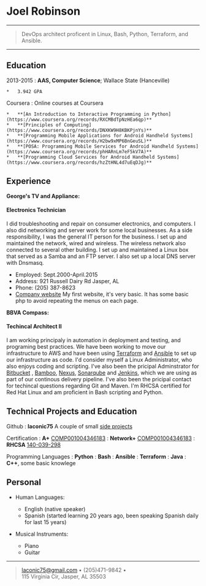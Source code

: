Joel Robinson
============

----

>  DevOps architect proficent in Linux, Bash, Python, Terraform, and Ansible.
>  

----

Education
---------

2013-2015 
:   **AAS, Computer Science**; Wallace State (Hanceville)

    *   3.942 GPA

Coursera
:   Online courses at Coursera

    *   **[An Introduction to Interactive Programming in Python](https://www.coursera.org/records/RXCMBdTpNzHEa6qp)**
    *   **[Principles of Computing](https://www.coursera.org/records/DNXKW9H8KBKPjnYs)**
    *   **[Programming Mobile Applications for Android Handheld Systems](https://www.coursera.org/records/H2bw9xMP6BnGeuSL)**
    *   **[POSA: Programming Mobile Services for Android Handheld Systems](https://www.coursera.org/records/phHARnLm7eF5kV7A)**
    *   **[Programming Cloud Services for Android Handheld Systems](https://www.coursera.org/records/hzZtHNL4d7uEqDJg)**

Experience
----------

**George's TV and Appliance:**
    
#### Electronics Technician

I did troubleshooting and repair on consumer electronics, and computers. I also did 
networking and server work for some local businesses. As a side responsibility, I was the 
general IT person for the business. I set up and maintained the network, wired and wireless. 
The wireless network also connected to several other building. I set up and maintained a Linux box
that served as a Samba and an FTP server. I also set up a local DNS server with Dnsmasq.

* Employed: Sept.2000-April.2015
* Address: 921 Russell Dairy Rd Jasper, AL
* Phone: (205) 387-8623
* [Company website](http://www.georgestv.net) My first website, it's very basic.
  It has some basic php to avoid repeating the menus on each page.

**BBVA Compass:**

#### Techincal Architect II

I am working principaly in automation in deployment and testing, and programing best practices. 
We have been working to move our infrastructure to AWS and have been using [Terraform](https://www.terraform.io) and [Ansible](https://www.ansible.com)
to set up our infrastructure as code. I'd consider myself a Linux Administrator, who also enjoys
coding and scripting. I've also been the pricipal Adminstrator for [Bitbucket](https://www.atlassian.com/software/bitbucket/server)
, [Bamboo](https://www.atlassian.com/software/bamboo), [Nexus](https://www.atlassian.com/software/bamboo), 
[Sonarqube](https://www.sonarqube.org/) and [Jenkins](https://jenkins.io), which we are using as part
of our continous delivery pipeline. I've also been the pricipal contact for techincal questions regarding Git and Maven. 
I'm RHCSA certified for Red Hat Linux and am proficient in Bash scripting and Python. 

Technical Projects and Education 
--------------------------------

Github 
:   **laconic75** A couple of small [side projects](https://github.com/laconic75) 

Certification
:   **A+** [COMP001004346183](https://www.certmetrics.com/comptia/public/transcript.aspx?transcript=LW62JPE2LEBEQM5Q)
:   **Network+** [COMP001004346183](https://www.certmetrics.com/comptia/public/transcript.aspx?transcript=LW62JPE2LEBEQM5Q)
:   **RHCSA** [140-039-298](https://www.redhat.com/rhtapps/certification/badge/verify/7EU4NSYFWKQ4YVPXCIY4HSZBP4AEQU3CUPSQX2KSDXT6RW46LQ37ULE25V3KCXMMFRIX6PMBNQZGA4U5NQYTCNA62RUWOCM34WWBUYQ=)

Programming Languages
:   **Python**
:   **Bash**
:   **Ansible**
:   **Terraform**
:   **Java**
:   **C++**, some basic knowlege 


Personal
----------------------------------------

* Human Languages:

     * English (native speaker)
     * Spanish (started learning 20 years ago, been speaking Spanish daily for last 15 years) 

* Musical Instruments:
     * Piano
     * Guitar

----

> <laconic75@gmail.com> •  (205)471-9842 •  
> 115 Virginia Cir, Jasper, AL 35503
